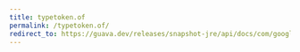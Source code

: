 ```yaml
---
title: typetoken.of
permalink: /typetoken.of/
redirect_to: https://guava.dev/releases/snapshot-jre/api/docs/com/google/common/reflect/TypeToken.html#of-java.lang.Class-
---
```

